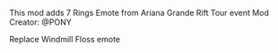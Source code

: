 This mod adds 7 Rings Emote from Ariana Grande Rift Tour event
Mod Creator: @PONY 

Replace Windmill Floss emote